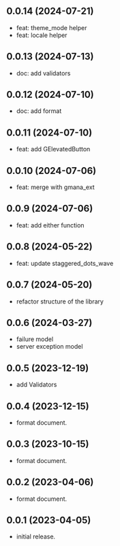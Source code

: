 ## 0.0.14 (2024-07-21)

- feat: theme_mode helper
- feat: locale helper

## 0.0.13 (2024-07-13)

- doc: add validators

## 0.0.12 (2024-07-10)

- doc: add format

## 0.0.11 (2024-07-10)

- feat: add GElevatedButton

## 0.0.10 (2024-07-06)

- feat: merge with gmana_ext

## 0.0.9 (2024-07-06)

- feat: add either function

## 0.0.8 (2024-05-22)

- feat: update staggered_dots_wave

## 0.0.7 (2024-05-20)

- refactor structure of the library

## 0.0.6 (2024-03-27)

- failure model
- server exception model

## 0.0.5 (2023-12-19)

- add Validators

## 0.0.4 (2023-12-15)

- format document.

## 0.0.3 (2023-10-15)

- format document.

## 0.0.2 (2023-04-06)

- format document.

## 0.0.1 (2023-04-05)

- initial release.
